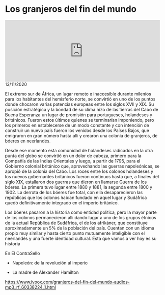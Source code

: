 # Los granjeros del fin del mundo 
<iframe id='audio_88903085' frameborder='0' allowfullscreen='' scrolling='no' height='200' style='width:100%;' src='https://www.ivoox.com/player_ej_60338224_6_1.html' loading='lazy'></iframe>13/11/2020

El extremo sur de África, un lugar remoto e inaccesible durante milenios para los habitantes del hemisferio norte, se convirtió en uno de los puntos donde chocaron varias potencias europeas entre los siglos XVII y XIX. Su posición estratégica y la bondad de su clima hizo de las tierras del Cabo de Buena Esperanza un lugar de promisión para portugueses, holandeses y británicos. Fueron estos últimos quienes se terminarían imponiendo, pero los primeros en establecerse de un modo constante y con intención de construir un nuevo país fueron los venidos desde los Países Bajos, que emigraron en gran número hasta allí y crearon una colonia de granjeros, de bóeres en neerlandés.  

 Desde ese momento esta comunidad de holandeses radicados en la otra punta del globo se convirtió en un dolor de cabeza, primero para la Compañía de las Indias Orientales y luego, a partir de 1795, para el Gobierno colonial británico que, aprovechando las guerras napoleónicas, se apropió de la colonia del Cabo. Los roces entre los colonos holandeses y los nuevos gobernantes británicos fueron continuos hasta que, a finales del siglo XIX, estallaron dos guerras que dieron en llamarse Guerra de los bóeres. La primera tuvo lugar entre 1880 y 1881, la segunda entre 1800 y 1902. La derrota de los bóeres fue total, con ella desaparecieron las repúblicas que los colonos habían fundado en aquel lugar y Sudáfrica quedó definitivamente integrado en el imperio británico.  

 Los bóeres pasaron a la historia como entidad política, pero la mayor parte de los colonos permanecieron allí dando lugar a uno de los grupos étnicos de la actual República de Sudáfrica, el de los afrikáner, que constituye aproximadamente un 5% de la población del país. Cuentan con un idioma propio muy similar y hasta cierto punto mutuamente inteligible con el neerlandés y una fuerte identidad cultural. Esta que vamos a ver hoy es su historia 

 En El ContraSello 

 - Napoleón: de la revolución al imperio 

 - La madre de Alexander Hamilton  

 

https://www.ivoox.com/granjeros-del-fin-del-mundo-audios-mp3_rf_60338224_1.html
